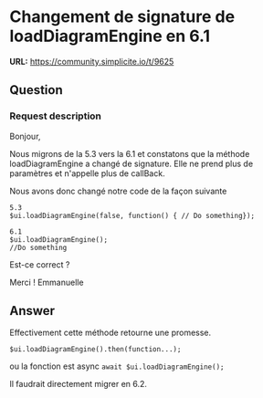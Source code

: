 # Changement de signature de loadDiagramEngine en 6.1

**URL:** https://community.simplicite.io/t/9625

## Question
### Request description

Bonjour,

Nous migrons de la 5.3 vers la 6.1 et constatons que la méthode loadDiagramEngine a changé de signature. Elle ne prend plus de paramètres et n'appelle plus de callBack.

Nous avons donc changé notre code de la façon suivante

```
5.3
$ui.loadDiagramEngine(false, function() { // Do something});

6.1
$ui.loadDiagramEngine();
//Do something
```

Est-ce correct ?

Merci !
Emmanuelle

## Answer
Effectivement cette méthode retourne une promesse.

`$ui.loadDiagramEngine().then(function...);`

ou la fonction est async
`await $ui.loadDiagramEngine();`

Il faudrait directement migrer en 6.2.
